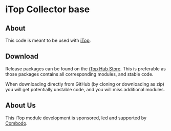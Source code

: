 # iTop Collector base

## About

This code is meant to be used with [iTop](https://github.com/Combodo/iTop).

## Download

Release packages can be found on the [iTop Hub Store](https://store.itophub.io/en_US/taxons/all-extensions). This is preferable as those packages contains all corresponding modules, and stable code. 

When downloading directly from GitHub (by cloning or downloading as zip) you will get potentially unstable code, and you will miss
 additional modules.  


## About Us

This iTop module development is sponsored, led and supported by [Combodo](https://www.combodo.com).
